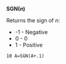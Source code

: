 **SGN(*n*)**

Returns the sign of *n*:

- -1  - Negative
- 0   - 0
- 1   - Positive

```ecb2
10 A=SGN(A+.1)
```
